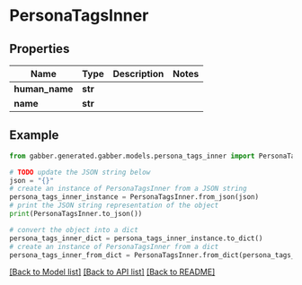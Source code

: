 # PersonaTagsInner


## Properties

Name | Type | Description | Notes
------------ | ------------- | ------------- | -------------
**human_name** | **str** |  | 
**name** | **str** |  | 

## Example

```python
from gabber.generated.gabber.models.persona_tags_inner import PersonaTagsInner

# TODO update the JSON string below
json = "{}"
# create an instance of PersonaTagsInner from a JSON string
persona_tags_inner_instance = PersonaTagsInner.from_json(json)
# print the JSON string representation of the object
print(PersonaTagsInner.to_json())

# convert the object into a dict
persona_tags_inner_dict = persona_tags_inner_instance.to_dict()
# create an instance of PersonaTagsInner from a dict
persona_tags_inner_from_dict = PersonaTagsInner.from_dict(persona_tags_inner_dict)
```
[[Back to Model list]](../README.md#documentation-for-models) [[Back to API list]](../README.md#documentation-for-api-endpoints) [[Back to README]](../README.md)


